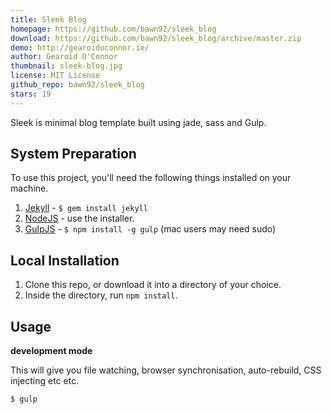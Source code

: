```yaml
---
title: Sleek Blog
homepage: https://github.com/bawn92/sleek_blog
download: https://github.com/bawn92/sleek_blog/archive/master.zip
demo: http://gearoidoconnor.ie/
author: Gearoid O'Connor
thumbnail: sleek-blog.jpg
license: MIT License
github_repo: bawn92/sleek_blog
stars: 19
---
```


Sleek is minimal blog template built using jade, sass and Gulp.

## System Preparation

To use this project, you'll need the following things installed on your
machine.

1. [Jekyll](http://jekyllrb.com/) - `$ gem install jekyll`
2. [NodeJS](http://nodejs.org) - use the installer.
3. [GulpJS](https://github.com/gulpjs/gulp) - `$ npm install -g gulp`
   (mac users may need sudo)

## Local Installation

1. Clone this repo, or download it into a directory of your choice.
2. Inside the directory, run `npm install`.

## Usage

**development mode**

This will give you file watching, browser synchronisation, auto-rebuild,
CSS injecting etc etc.

```shell
$ gulp
```
